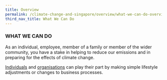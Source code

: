```yaml
---
title: Overview
permalink: /climate-change-and-singapore/overview/what-we-can-do-overview
third_nav_title: What We Can Do
---
```


### WHAT WE CAN DO

As an individual, employee, member of a family or member of the wider community, you have a stake in helping to reduce our emissions and in preparing for the effects of climate change.

[Individuals](https://www.nccs.gov.sg/climate-change-and-singapore/what-we-can-do/individuals/individual-action-count) and [organisations](https://www.nccs.gov.sg/climate-change-and-singapore/what-we-can-do/organisations/what-can-your-organisation-do) can play their part by making simple lifestyle adjustments or changes to business processes.
